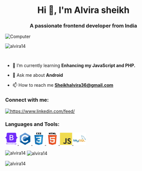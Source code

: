 <h1 align="center">Hi 👋, I'm Alvira sheikh</h1>
<h3 align="center">A passionate frontend developer from India</h3>
<img src="https://infinigeek.com/assets/5-Animation-Techniques-To-Boost-Your-Web-Design-1-min-710x434.jpeg" alt="Computer" width="200"/>


<p align="left"> <img src="https://komarev.com/ghpvc/?username=alvira14&label=Profile%20views&color=0e75b6&style=flat" alt="alvira14" /> </p>

<p align="left"> <a href="https://twitter.com/" target="blank"><img src="https://img.shields.io/twitter/follow/?logo=twitter&style=for-the-badge" alt="" /></a> </p>

- 🌱 I’m currently learning **Enhancing my JavaScript and PHP.**

- 💬 Ask me about **Android**

- 📫 How to reach me **Sheikhalvira36@gmail.com**

<h3 align="left">Connect with me:</h3>
<p align="left">
<a href="https://linkedin.com/in/https://www.linkedin.com/feed/" target="blank"><img align="center" src="https://raw.githubusercontent.com/rahuldkjain/github-profile-readme-generator/master/src/images/icons/Social/linked-in-alt.svg" alt="https://www.linkedin.com/feed/" height="30" width="40" /></a>
</p>

<h3 align="left">Languages and Tools:</h3>
<p align="left"> <a href="https://getbootstrap.com" target="_blank" rel="noreferrer"> <img src="https://raw.githubusercontent.com/devicons/devicon/master/icons/bootstrap/bootstrap-plain-wordmark.svg" alt="bootstrap" width="40" height="40"/> </a> <a href="https://www.cprogramming.com/" target="_blank" rel="noreferrer"> <img src="https://raw.githubusercontent.com/devicons/devicon/master/icons/c/c-original.svg" alt="c" width="40" height="40"/> </a> <a href="https://www.w3schools.com/css/" target="_blank" rel="noreferrer"> <img src="https://raw.githubusercontent.com/devicons/devicon/master/icons/css3/css3-original-wordmark.svg" alt="css3" width="40" height="40"/> </a> <a href="https://www.w3.org/html/" target="_blank" rel="noreferrer"> <img src="https://raw.githubusercontent.com/devicons/devicon/master/icons/html5/html5-original-wordmark.svg" alt="html5" width="40" height="40"/> </a> <a href="https://developer.mozilla.org/en-US/docs/Web/JavaScript" target="_blank" rel="noreferrer"> <img src="https://raw.githubusercontent.com/devicons/devicon/master/icons/javascript/javascript-original.svg" alt="javascript" width="40" height="40"/> </a> <a href="https://www.mysql.com/" target="_blank" rel="noreferrer"> <img src="https://raw.githubusercontent.com/devicons/devicon/master/icons/mysql/mysql-original-wordmark.svg" alt="mysql" width="40" height="40"/> </a> </p>

<p><img align="left" src="https://github-readme-stats.vercel.app/api/top-langs?username=alvira14&show_icons=true&locale=en&layout=compact" alt="alvira14" /></p>

<p>&nbsp;<img align="center" src="https://github-readme-stats.vercel.app/api?username=alvira14&show_icons=true&locale=en" alt="alvira14" /></p>

<p><img align="center" src="https://github-readme-streak-stats.herokuapp.com/?user=alvira14&" alt="alvira14" /></p>
